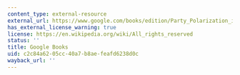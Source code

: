 ```yaml
---
content_type: external-resource
external_url: https://www.google.com/books/edition/Party_Polarization_in_Congress/flEhyqGhj-wC?hl=en&gbpv=1
has_external_license_warning: true
license: https://en.wikipedia.org/wiki/All_rights_reserved
status: ''
title: Google Books
uid: c2c84a62-05cc-40a7-b8ae-feafd6238d0c
wayback_url: ''
---
```

